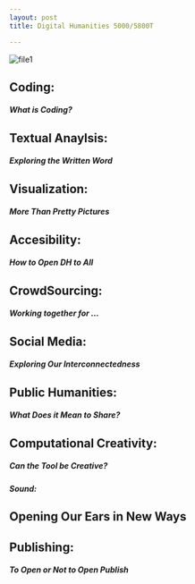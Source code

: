 ```yaml
---
layout: post
title: Digital Humanities 5000/5800T

---
```


![file1](https://github.com/victoriav93/victoriav93.github.io/blob/master/images/pexels-photo-597331.jpg?raw=true)

## Coding:
##### What is Coding?

## Textual Anaylsis:
##### Exploring the Written Word


## Visualization:
##### More Than Pretty Pictures

## Accesibility:
##### How to Open DH to All

## CrowdSourcing:
##### Working together for ... 

## Social Media:
##### Exploring Our Interconnectedness 

## Public Humanities:
##### What Does it Mean to Share?


## Computational Creativity:
#####  Can the Tool be Creative?


##### Sound:
## Opening Our Ears in New Ways



## Publishing:
##### To Open or Not to Open Publish

